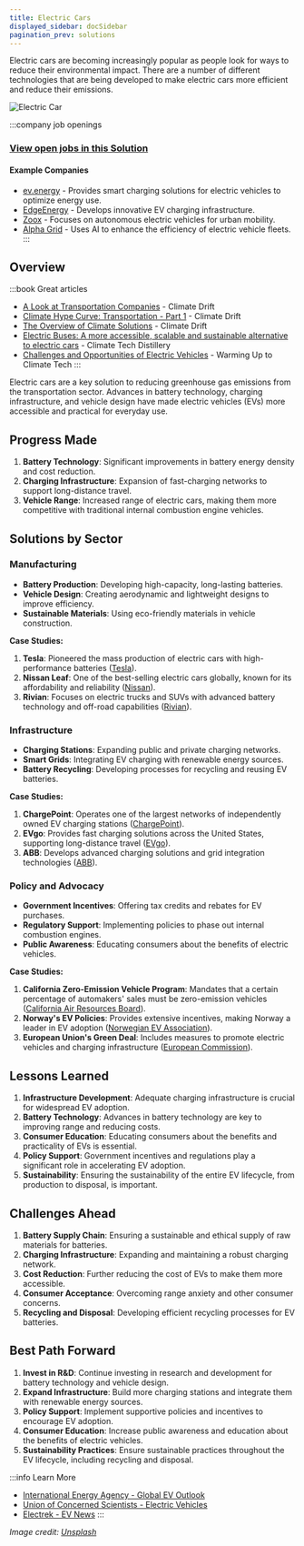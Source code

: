 ```yaml
---
title: Electric Cars
displayed_sidebar: docSidebar
pagination_prev: solutions
---
```


Electric cars are becoming increasingly popular as people look for ways to reduce their environmental impact. There are a number of different technologies that are being developed to make electric cars more efficient and reduce their emissions.

![Electric Car](../static/img/electric-car.jpg)

:::company job openings
### [View open jobs in this Solution](https://climatebase.org/jobs?l=&q=&drawdown_solutions=Electric+Cars)
#### Example Companies
- [ev.energy](https://ev.energy/) - Provides smart charging solutions for electric vehicles to optimize energy use.
- [EdgeEnergy](https://www.edgeenergyev.com/) - Develops innovative EV charging infrastructure.
- [Zoox](https://zoox.com/) - Focuses on autonomous electric vehicles for urban mobility.
- [Alpha Grid](http://www.alphagrid.ai/) - Uses AI to enhance the efficiency of electric vehicle fleets.
:::

## Overview
:::book Great articles
- [A Look at Transportation Companies](https://climatedrift.substack.com/p/a-look-at-transportation-companies) - Climate Drift
- [Climate Hype Curve: Transportation - Part 1](https://climatedrift.substack.com/p/climate-hype-curve-transportation) - Climate Drift
- [The Overview of Climate Solutions](https://climatedrift.substack.com/p/the-overview-of-climate-solutions-ef4) - Climate Drift
- [Electric Buses: A more accessible, scalable and sustainable alternative to electric cars](https://www.climatetechdistillery.com/p/25-electric-buses) - Climate Tech Distillery
- [Challenges and Opportunities of Electric Vehicles](https://warminguptoclimatetech.substack.com/p/challenges-and-opportunities-of-electric) - Warming Up to Climate Tech
:::



Electric cars are a key solution to reducing greenhouse gas emissions from the transportation sector. Advances in battery technology, charging infrastructure, and vehicle design have made electric vehicles (EVs) more accessible and practical for everyday use.

## Progress Made

1. **Battery Technology**: Significant improvements in battery energy density and cost reduction.
2. **Charging Infrastructure**: Expansion of fast-charging networks to support long-distance travel.
3. **Vehicle Range**: Increased range of electric cars, making them more competitive with traditional internal combustion engine vehicles.

## Solutions by Sector

### Manufacturing
- **Battery Production**: Developing high-capacity, long-lasting batteries.
- **Vehicle Design**: Creating aerodynamic and lightweight designs to improve efficiency.
- **Sustainable Materials**: Using eco-friendly materials in vehicle construction.

**Case Studies:**
1. **Tesla**: Pioneered the mass production of electric cars with high-performance batteries ([Tesla](https://www.tesla.com)).
2. **Nissan Leaf**: One of the best-selling electric cars globally, known for its affordability and reliability ([Nissan](https://www.nissanusa.com/vehicles/electric-cars/leaf.html)).
3. **Rivian**: Focuses on electric trucks and SUVs with advanced battery technology and off-road capabilities ([Rivian](https://rivian.com)).

### Infrastructure
- **Charging Stations**: Expanding public and private charging networks.
- **Smart Grids**: Integrating EV charging with renewable energy sources.
- **Battery Recycling**: Developing processes for recycling and reusing EV batteries.

**Case Studies:**
1. **ChargePoint**: Operates one of the largest networks of independently owned EV charging stations ([ChargePoint](https://www.chargepoint.com)).
2. **EVgo**: Provides fast charging solutions across the United States, supporting long-distance travel ([EVgo](https://www.evgo.com)).
3. **ABB**: Develops advanced charging solutions and grid integration technologies ([ABB](https://new.abb.com/ev-charging)).

### Policy and Advocacy
- **Government Incentives**: Offering tax credits and rebates for EV purchases.
- **Regulatory Support**: Implementing policies to phase out internal combustion engines.
- **Public Awareness**: Educating consumers about the benefits of electric vehicles.

**Case Studies:**
1. **California Zero-Emission Vehicle Program**: Mandates that a certain percentage of automakers' sales must be zero-emission vehicles ([California Air Resources Board](https://ww2.arb.ca.gov/our-work/programs/zero-emission-vehicle-program)).
2. **Norway's EV Policies**: Provides extensive incentives, making Norway a leader in EV adoption ([Norwegian EV Association](https://elbil.no/english/)).
3. **European Union's Green Deal**: Includes measures to promote electric vehicles and charging infrastructure ([European Commission](https://ec.europa.eu/info/strategy/priorities-2019-2024/european-green-deal_en)).

## Lessons Learned

1. **Infrastructure Development**: Adequate charging infrastructure is crucial for widespread EV adoption.
2. **Battery Technology**: Advances in battery technology are key to improving range and reducing costs.
3. **Consumer Education**: Educating consumers about the benefits and practicality of EVs is essential.
4. **Policy Support**: Government incentives and regulations play a significant role in accelerating EV adoption.
5. **Sustainability**: Ensuring the sustainability of the entire EV lifecycle, from production to disposal, is important.

## Challenges Ahead

1. **Battery Supply Chain**: Ensuring a sustainable and ethical supply of raw materials for batteries.
2. **Charging Infrastructure**: Expanding and maintaining a robust charging network.
3. **Cost Reduction**: Further reducing the cost of EVs to make them more accessible.
4. **Consumer Acceptance**: Overcoming range anxiety and other consumer concerns.
5. **Recycling and Disposal**: Developing efficient recycling processes for EV batteries.

## Best Path Forward

1. **Invest in R&D**: Continue investing in research and development for battery technology and vehicle design.
2. **Expand Infrastructure**: Build more charging stations and integrate them with renewable energy sources.
3. **Policy Support**: Implement supportive policies and incentives to encourage EV adoption.
4. **Consumer Education**: Increase public awareness and education about the benefits of electric vehicles.
5. **Sustainability Practices**: Ensure sustainable practices throughout the EV lifecycle, including recycling and disposal.

:::info Learn More
- [International Energy Agency - Global EV Outlook](https://www.iea.org/reports/global-ev-outlook-2021)
- [Union of Concerned Scientists - Electric Vehicles](https://www.ucsusa.org/resources/clean-vehicles)
- [Electrek - EV News](https://electrek.co/guides/electric-vehicles/)
:::

*Image credit: [Unsplash](https://unsplash.com/@seanbenesh)*